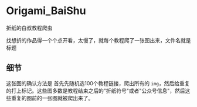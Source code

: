 # Origami_BaiShu

折纸的白叔教程爬虫

找想折的作品得一个个点开看，太慢了，就每个教程爬了一张图出来，文件名就是标题

## 细节
这张图的确认方法是
首先先随机选100个教程链接，爬出所有的 `img`，然后给重复的打上标记。这些图多数是教程结束之后的"折纸符号"或者"公众号信息"，然后这些重复的图前的一张图就被爬出来了。
